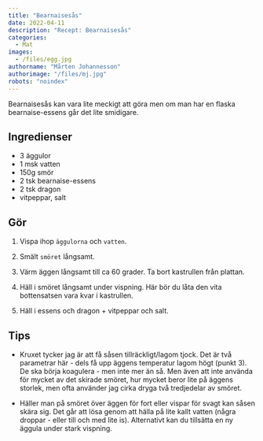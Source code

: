 ```yaml
---
title: "Bearnaisesås"
date: 2022-04-11
description: "Recept: Bearnaisesås"
categories:
  - Mat
images:
  - /files/egg.jpg
authorname: "Mårten Johannesson"
authorimage: "/files/mj.jpg"
robots: "noindex"
---
```


Bearnaisesås kan vara lite meckigt att göra men om man har en flaska bearnaise-essens går det lite smidigare.
<!--more-->
## Ingredienser

* 3 äggulor
* 1 msk vatten
* 150g smör
* 2 tsk bearnaise-essens
* 2 tsk dragon
* vitpeppar, salt

## Gör

1. Vispa ihop `äggulorna` och `vatten`.

2. Smält `smöret` långsamt.

3. Värm äggen långsamt till ca 60 grader. Ta bort kastrullen från plattan.

4. Häll i smöret långsamt under vispning. Här bör du låta den vita bottensatsen vara kvar i kastrullen.

5. Häll i essens och dragon + vitpeppar och salt.

## Tips

* Kruxet tycker jag är att få såsen tillräckligt/lagom tjock. Det är två parametrar här - dels få upp äggens temperatur lagom högt (punkt 3). De ska börja koagulera - men inte mer än så. Men även att inte använda för mycket av det skirade smöret, hur mycket beror lite på äggens storlek, men ofta använder jag cirka dryga två tredjedelar av smöret.

* Häller man på smöret över äggen för fort eller vispar för svagt kan såsen skära sig. Det går att lösa genom att hälla på lite kallt vatten (några droppar - eller till och med lite is). Alternativt kan du tillsätta en ny äggula under stark vispning.